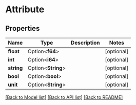 # Attribute

## Properties

Name | Type | Description | Notes
------------ | ------------- | ------------- | -------------
**float** | Option<**f64**> |  | [optional]
**int** | Option<**i64**> |  | [optional]
**string** | Option<**String**> |  | [optional]
**bool** | Option<**bool**> |  | [optional]
**unit** | Option<**String**> |  | [optional]

[[Back to Model list]](../README.md#documentation-for-models) [[Back to API list]](../README.md#documentation-for-api-endpoints) [[Back to README]](../README.md)


